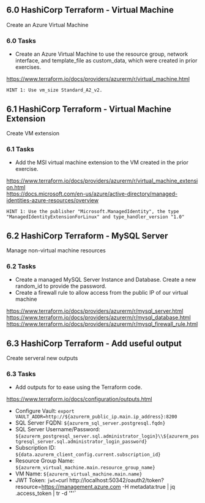 ## 6.0 HashiCorp Terraform - Virtual Machine
Create an Azure Virtual Machine

### 6.0 Tasks
* Create an Azure Virtual Machine to use the resource group, network interface, and template_file as custom_data, which were created in prior exercises.

https://www.terraform.io/docs/providers/azurerm/r/virtual_machine.html  

`HINT 1: Use vm_size Standard_A2_v2.`

## 6.1 HashiCorp Terraform - Virtual Machine Extension
Create VM extension

### 6.1 Tasks
* Add the MSI virtual machine extension to the VM created in the prior exercise.

https://www.terraform.io/docs/providers/azurerm/r/virtual_machine_extension.html  
https://docs.microsoft.com/en-us/azure/active-directory/managed-identities-azure-resources/overview  

`HINT 1: Use the publisher "Microsoft.ManagedIdentity", the type "ManagedIdentityExtensionForLinux" and type_handler_version "1.0"`

## 6.2 HashiCorp Terraform - MySQL Server
Manage non-virtual machine resources

### 6.2 Tasks
* Create a managed MySQL Server Instance and Database. Create a new random_id to provide the password.
* Create a firewall rule to allow access from the public IP of our virtual machine

https://www.terraform.io/docs/providers/azurerm/r/mysql_server.html  
https://www.terraform.io/docs/providers/azurerm/r/mysql_database.html  
https://www.terraform.io/docs/providers/azurerm/r/mysql_firewall_rule.html  

## 6.3 HashiCorp Terraform - Add useful output
Create serveral new outputs

### 6.3 Tasks
* Add outputs for to ease using the Terraform code.

https://www.terraform.io/docs/configuration/outputs.html

* Configure Vault: `export VAULT_ADDR=http://${azurerm_public_ip.main.ip_address}:8200`
* SQL Server FQDN: `${azurerm_sql_server.postgresql.fqdn}`
* SQL Server Username/Password: `${azurerm_postgresql_server.sql.administrator_login}\\${azurerm_postgresql_server.sql.administrator_login_password}`
* Subscription ID: `${data.azurerm_client_config.current.subscription_id}`
* Resource Group Name: `${azurerm_virtual_machine.main.resource_group_name}`
* VM Name: `${azurerm_virtual_machine.main.name}`
* JWT Token: `jwt=`curl http://localhost:50342/oauth2/token?resource=https://management.azure.com -H metadata:true | jq .access_token | tr -d '\"'`
